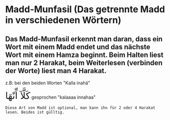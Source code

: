 # Madd-Munfasil (Das getrennte Madd in verschiedenen Wörtern)

## Das Madd-Munfasil erkennt man daran, dass ein Wort mit einem Madd endet und das nächste Wort mit einem Hamza beginnt. Beim Halten liest man nur 2 Harakat, beim Weiterlesen (verbinden der Worte) liest man 4 Harakat.

z.B: bei den beiden Worten "Kalla inahä"

<span style="font-size: 22pt">كَلَّآ اِّنًَهَا</span>
gesprochen "kalaaaa innahaa"

```ad-note
Diese Art von Madd ist optional, man kann ihn für 2 oder 4 Harakat lesen. Beides ist gülltig.
```
